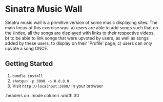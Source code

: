 Sinatra Music Wall
=============

Sinatra music wall is a primitive version of some music displaying sites.  The main focus of this exercise was: a) users are able to add songs such that on the /index, all the songs are displayed with links to their respective videos, b) to be able to link songs that were upvoted by users, as well as songs added by these users, to display on their 'Profile' page, c) users can only upvote a song ONCE.


## Getting Started

1. `bundle install`
2. `shotgun -p 3000 -o 0.0.0.0`
3. Visit `http://localhost:3000/` in your browser


<!-- styling for sqlite3 -->
.headers on
.mode column
.width 30


